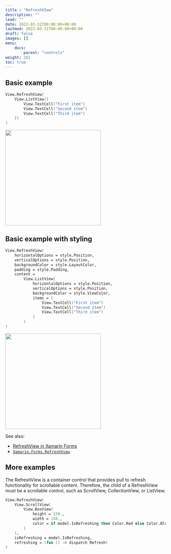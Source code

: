 ```yaml
---
title : "RefreshVIew"
description: ""
lead: ""
date: 2022-03-31T00:00:00+00:00
lastmod: 2022-03-31T00:00:00+00:00
draft: false
images: []
menu:
    docs:
        parent: "controls"
weight: 101
toc: true
---
```


## Basic example

```fs
View.RefreshView(
    View.ListView([
        View.TextCell("First item")
        View.TextCell("Second item")
        View.TextCell("Third item")
    ])
)
```

<img src="images/view/RefreshView-adr-basic.png" width="300">

## Basic example with styling

```fs
View.RefreshView(
    horizontalOptions = style.Position,
    verticalOptions = style.Position,
    backgroundColor = style.LayoutColor,
    padding = style.Padding,
    content = 
        View.ListView(
            horizontalOptions = style.Position,
            verticalOptions = style.Position,
            backgroundColor = style.ViewColor,
            items = [
                View.TextCell("First item")
                View.TextCell("Second item")
                View.TextCell("Third item")
            ]
        )
)
```

<img src="images/view/RefreshView-adr-styled.png" width="300">

See also:

* [RefreshView in Xamarin Forms](https://docs.microsoft.com/en-us/xamarin/xamarin-forms/user-interface/RefreshView)
* [`Xamarin.Forms.RefreshView`](https://docs.microsoft.com/en-us/dotnet/api/Xamarin.Forms.RefreshView)

## More examples

The RefreshView is a container control that provides pull to refresh functionality for scrollable content. Therefore, the child of a RefreshView must be a scrollable control, such as ScrollView, CollectionView, or ListView.

```fs
View.RefreshView(
    View.ScrollView(
        View.BoxView(
            height = 150.,
            width = 150.,
            color = if model.IsRefreshing then Color.Red else Color.Blue
        )
    ),
    isRefreshing = model.IsRefreshing,
    refreshing = (fun () -> dispatch Refresh)
)
```

